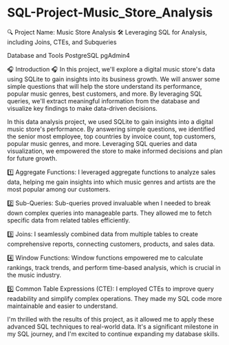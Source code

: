 # SQL-Project-Music_Store_Analysis

🔍 Project Name: Music Store Analysis
🛠️ Leveraging SQL for Analysis, including Joins, CTEs, and Subqueries

Database and Tools
PostgreSQL
pgAdmin4

🎧 Introduction 🎧
In this project, we'll explore a digital music store's data using SQLite to gain insights into its business growth. We will answer some simple questions that will help the store understand its performance, popular music genres, best customers, and more. By leveraging SQL queries, we'll extract meaningful information from the database and visualize key findings to make data-driven decisions.

In this data analysis project, we used SQLite to gain insights into a digital music store's performance. By answering simple questions, we identified the senior most employee, top countries by invoice count, top customers, popular music genres, and more. Leveraging SQL queries and data visualization, we empowered the store to make informed decisions and plan for future growth.

1️⃣ Aggregate Functions: I leveraged aggregate functions to analyze sales data, helping me gain insights into which music genres and artists are the most popular among our customers.

2️⃣ Sub-Queries: Sub-queries proved invaluable when I needed to break down complex queries into manageable parts. They allowed me to fetch specific data from related tables efficiently.

3️⃣ Joins: I seamlessly combined data from multiple tables to create comprehensive reports, connecting customers, products, and sales data.

4️⃣ Window Functions: Window functions empowered me to calculate rankings, track trends, and perform time-based analysis, which is crucial in the music industry.

5️⃣ Common Table Expressions (CTE): I employed CTEs to improve query readability and simplify complex operations. They made my SQL code more maintainable and easier to understand.

I'm thrilled with the results of this project, as it allowed me to apply these advanced SQL techniques to real-world data. It's a significant milestone in my SQL journey, and I'm excited to continue expanding my database skills.
